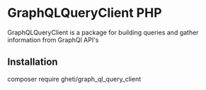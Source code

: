 # GraphQLQueryClient PHP

GraphQLQueryClient is a package for building queries and gather information from GraphQl API's

## Installation
composer require gheti/graph_ql_query_client
